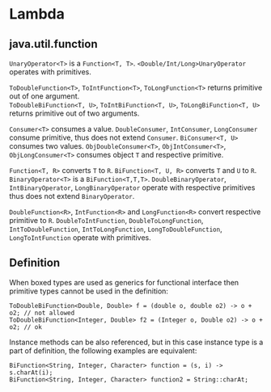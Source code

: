 # Lambda

## java.util.function

`UnaryOperator<T>` is a `Function<T, T>`. `<Double/Int/Long>UnaryOperator` operates with primitives.

`ToDoubleFunction<T>`, `ToIntFunction<T>`, `ToLongFunction<T>` returns primitive out of one argument.  
`ToDoubleBiFunction<T, U>`, `ToIntBiFunction<T, U>`, `ToLongBiFunction<T, U>` returns primitive out of two arguments.

`Consumer<T>` consumes a value. `DoubleConsumer`, `IntConsumer`, `LongConsumer` consume primitive, thus does not extend `Consumer`. `BiConsumer<T, U>` consumes two values. `ObjDoubleConsumer<T>`, `ObjIntConsumer<T>`, `ObjLongConsumer<T>` consumes object `T` and respective primitive.

`Function<T, R>` converts `T` to `R`. `BiFunction<T, U, R>` converts `T` and `U` to `R`.  `BinaryOperator<T>` is a `BiFunction<T,T,T>`. `DoubleBinaryOperator`, `IntBinaryOperator`, `LongBinaryOperator` operate with respective primitives thus does not extend `BinaryOperator`.

`DoubleFunction<R>`, `IntFunction<R>` and `LongFunction<R>` convert respective primitive to `R`. `DoubleToIntFunction`, `DoubleToLongFunction`, `IntToDoubleFunction`, `IntToLongFunction`, `LongToDoubleFunction`, `LongToIntFunction` operate with primitives.

## Definition

When boxed types are used as generics for functional interface then primitive types cannot be used in the definition:

```text
ToDoubleBiFunction<Double, Double> f = (double o, double o2) -> o + o2; // not allowed
ToDoubleBiFunction<Integer, Double> f2 = (Integer o, Double o2) -> o + o2; // ok
```

Instance methods can be also referenced, but in this case instance type is a part of definition, the following examples are equivalent:

```text
BiFunction<String, Integer, Character> function = (s, i) -> s.charAt(i);
BiFunction<String, Integer, Character> function2 = String::charAt;
```

